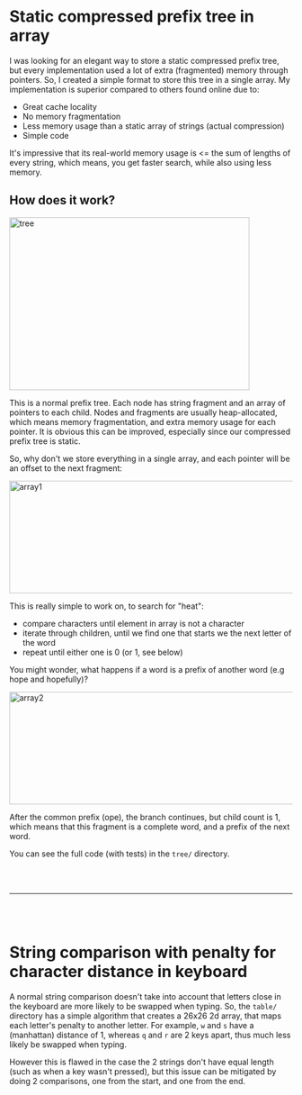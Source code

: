 # Static compressed prefix tree in array

I was looking for an elegant way to store a static compressed prefix tree, but every implementation used a lot of extra (fragmented) memory through pointers. So, I created a simple format to store this tree in a single array.
My implementation is superior compared to others found online due to:
 - Great cache locality
 - No memory fragmentation
 - Less memory usage than a static array of strings (actual compression)
 - Simple code

It's impressive that its real-world memory usage is <= the sum of lengths of every string, which means, you get faster search, while also using less memory.

## How does it work?

<img width="427" height="307" alt="tree" src="https://github.com/user-attachments/assets/08c3b767-017b-473c-9c04-0f2ce5a61084" />

This is a normal prefix tree. Each node has string fragment and an array of pointers to each child. Nodes and fragments are usually heap-allocated, which means memory fragmentation, and extra memory usage for each pointer.
It is obvious this can be improved, especially since our compressed prefix tree is static.

So, why don't we store everything in a single array, and each pointer will be an offset to the next fragment: 

<img width="600" height="200" alt="array1" src="https://github.com/user-attachments/assets/66c50c3e-df5e-4a66-964d-77f73bc814af" />

This is really simple to work on, to search for "heat":
 - compare characters until element in array is not a character
 - iterate through children, until we find one that starts we the next letter of the word
 - repeat until either one is 0 (or 1, see below)

You might wonder, what happens if a word is a prefix of another word (e.g hope and hopefully)?

<img width="600" height="200" alt="array2" src="https://github.com/user-attachments/assets/57a263dc-81e6-4aec-9fe5-030bb9fe0945" />

After the common prefix (ope), the branch continues, but child count is 1, which means that this fragment is a complete word, and a prefix of the next word.

You can see the full code (with tests) in the `tree/` directory.

<br><br>

-----------

<br><br>

# String comparison with penalty for character distance in keyboard

A normal string comparison doesn't take into account that letters close in the keyboard are more likely to be swapped when typing.
So, the `table/` directory has a simple algorithm that creates a 26x26 2d array, that maps each letter's penalty to another letter.
For example, `w` and `s` have a (manhattan) distance of 1, whereas `q` and `r` are 2 keys apart, thus much less likely be swapped when typing.

However this is flawed in the case the 2 strings don't have equal length (such as when a key wasn't pressed), but this issue can be mitigated by doing 2 comparisons, one from the start, and one from the end.
